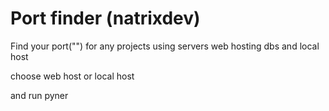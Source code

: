 # Port finder (natrixdev)
Find your port("") for any projects using servers web hosting dbs and local host


choose web host or local host 


and run pyner
